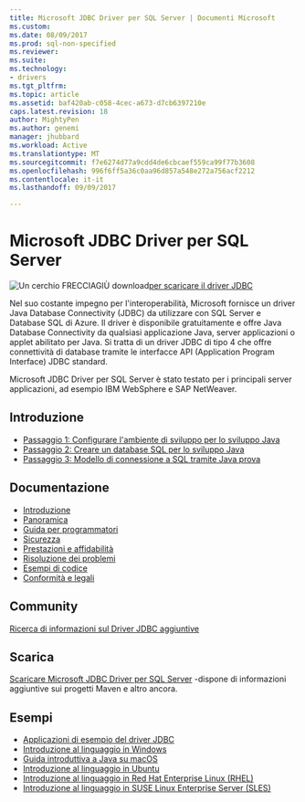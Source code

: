 ```yaml
---
title: Microsoft JDBC Driver per SQL Server | Documenti Microsoft
ms.custom: 
ms.date: 08/09/2017
ms.prod: sql-non-specified
ms.reviewer: 
ms.suite: 
ms.technology:
- drivers
ms.tgt_pltfrm: 
ms.topic: article
ms.assetid: baf420ab-c058-4cec-a673-d7cb6397210e
caps.latest.revision: 18
author: MightyPen
ms.author: genemi
manager: jhubbard
ms.workload: Active
ms.translationtype: MT
ms.sourcegitcommit: f7e6274d77a9cdd4de6cbcaef559ca99f77b3608
ms.openlocfilehash: 996f6ff5a36c0aa96d857a548e272a756acf2212
ms.contentlocale: it-it
ms.lasthandoff: 09/09/2017

---
```

# <a name="microsoft-jdbc-driver-for-sql-server"></a>Microsoft JDBC Driver per SQL Server

![Un cerchio FRECCIAGIÙ download](../../ssdt/media/download.png)[per scaricare il driver JDBC](../sql-connection-libraries.md#anchor-20-drivers-relational-access)

Nel suo costante impegno per l'interoperabilità, Microsoft fornisce un driver Java Database Connectivity (JDBC) da utilizzare con SQL Server e Database SQL di Azure. Il driver è disponibile gratuitamente e offre Java Database Connectivity da qualsiasi applicazione Java, server applicazioni o applet abilitato per Java. Si tratta di un driver JDBC di tipo 4 che offre connettività di database tramite le interfacce API (Application Program Interface) JDBC standard.

Microsoft JDBC Driver per SQL Server è stato testato per i principali server applicazioni, ad esempio IBM WebSphere e SAP NetWeaver.
  
## <a name="getting-started"></a>Introduzione  
* [Passaggio 1: Configurare l'ambiente di sviluppo per lo sviluppo Java](step-1-configure-development-environment-for-java-development.md)  
* [Passaggio 2: Creare un database SQL per lo sviluppo Java](step-2-create-a-sql-database-for-java-development.md)  
* [Passaggio 3: Modello di connessione a SQL tramite Java prova](step-3-proof-of-concept-connecting-to-sql-using-java.md)  
  
## <a name="documentation"></a>Documentazione  
* [Introduzione](getting-started-with-the-jdbc-driver.md)
* [Panoramica](overview-of-the-jdbc-driver.md)  
* [Guida per programmatori](programming-guide-for-jdbc-sql-driver.md)
* [Sicurezza](securing-jdbc-driver-applications.md)  
* [Prestazioni e affidabilità](improving-performance-and-reliability-with-the-jdbc-driver.md)  
* [Risoluzione dei problemi](diagnosing-problems-with-the-jdbc-driver.md)
* [Esempi di codice](sample-jdbc-driver-applications.md) 
* [Conformità e legali](compliance-and-legal-for-the-jdbc-sql-driver.md)  
  
## <a name="community"></a>Community
[Ricerca di informazioni sul Driver JDBC aggiuntive](finding-additional-jdbc-driver-information.md)  
  
## <a name="download"></a>Scarica
[Scaricare Microsoft JDBC Driver per SQL Server](download-microsoft-jdbc-driver-for-sql-server.md) -dispone di informazioni aggiuntive sui progetti Maven e altro ancora.
  
## <a name="samples"></a>Esempi  
* [Applicazioni di esempio del driver JDBC](sample-jdbc-driver-applications.md)  
* [Introduzione al linguaggio in Windows](https://www.microsoft.com/sql-server/developer-get-started/java/windows/)
* [Guida introduttiva a Java su macOS](https://www.microsoft.com/sql-server/developer-get-started/java/mac/)
* [Introduzione al linguaggio in Ubuntu](https://www.microsoft.com/sql-server/developer-get-started/java/ubuntu/)
* [Introduzione al linguaggio in Red Hat Enterprise Linux (RHEL)](https://www.microsoft.com/sql-server/developer-get-started/java/rhel/)
* [Introduzione al linguaggio in SUSE Linux Enterprise Server (SLES)](https://www.microsoft.com/sql-server/developer-get-started/java/sles/)

